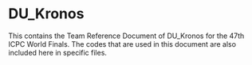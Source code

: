 # DU_Kronos
This contains the Team Reference Document of DU_Kronos for the 47th ICPC World Finals. The codes that are used in this document are also included here in specific files.
